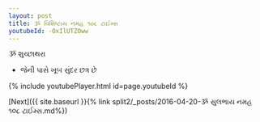 ```yaml
---
layout: post
title: ૐ વિશિષ્ટાય નમહ ૧૦૮ ટાઈમ્સ
youtubeId: -OxIlUTZOww
---
```

 
 
 ૐ શુચ્છાથરા   
 
 -  જેની પાસે ખૂબ સુંદર છત્ર છે 
 
  
 
  
 
 
 
 
 
 


{% include youtubePlayer.html id=page.youtubeId %}
 
[Next]({{ site.baseurl }}{% link  split2/_posts/2016-04-20-ૐ સુલભાય નમહ ૧૦૮ ટાઈમ્સ.md%})
 

